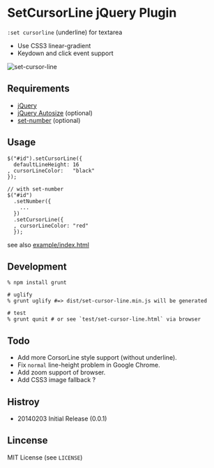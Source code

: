 # SetCursorLine jQuery Plugin

`:set cursorline` (underline) for textarea

* Use CSS3 linear-gradient
* Keydown and click event support

![set-cursor-line](https://raw.github.com/grauwoelfchen/set-cursor-line/master/img/set-cursor-line-js.png)


## Requirements

* [jQuery](https://github.com/jquery/jquery)
* [jQuery Autosize](https://github.com/jackmoore/autosize) (optional)
* [set-number](https://github.com/grauwoelfchen/set-number) (optional)

## Usage

```
$("#id").setCursorLine({
  defaultLineHeight: 16
, cursorLineColor:   "black"
});
```

```
// with set-number
$("#id")
  .setNumber({
    ...
  })
  .setCursorLine({
  , cursorLineColor: "red"
  });
```

see also [example/index.html](https://github.com/grauwoelfchen/set-cursor-line/blob/master/example/index.html)


## Development

```
% npm install grunt

# uglify
% grunt uglify #=> dist/set-cursor-line.min.js will be generated

# test
% grunt qunit # or see `test/set-cursor-line.html` via browser
```

## Todo

* Add more CorsorLine style support (without underline).
* Fix `normal` line-height problem in Google Chrome.
* Add zoom support of browser.
* Add CSS3 image fallback ?


## Histroy

* 20140203 Initial Release (0.0.1)


## Lincense

MIT License (see `LICENSE`)

